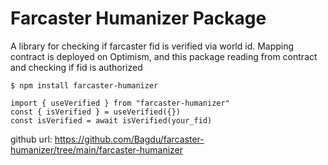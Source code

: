 # Farcaster Humanizer Package

A library for checking if farcaster fid is verified via world id. 
Mapping contract is deployed on Optimism, and this package reading from contract and checking if fid is authorized

```
$ npm install farcaster-humanizer
```

```
import { useVerified } from "farcaster-humanizer"
const { isVerified } = useVerified({})
const isVerified = await isVerified(your_fid)
```

github url: https://github.com/Bagdu/farcaster-humanizer/tree/main/farcaster-humanizer
